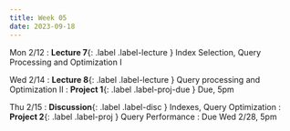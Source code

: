 ```yaml
---
title: Week 05
date: 2023-09-18
---
```


Mon 2/12
: **Lecture 7**{: .label .label-lecture } Index Selection, Query Processing and Optimization I 

Wed 2/14
: **Lecture 8**{: .label .label-lecture } Query processing and Optimization II
: **Project 1**{: .label .label-proj-due } Due, 5pm

Thu 2/15
: **Discussion**{: .label .label-disc } Indexes, Query Optimization
: **Project 2**{: .label .label-proj } Query Performance
  : Due Wed 2/28, 5pm
